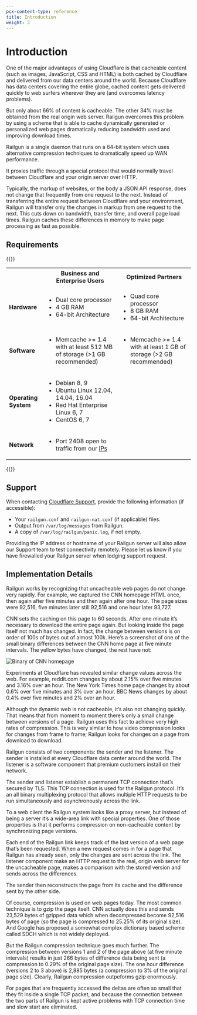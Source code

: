 ```yaml
---
pcx-content-type: reference
title: Introduction
weight: 3
---
```


# Introduction

One of the major advantages of using Cloudflare is that cacheable content (such as images, JavaScript, CSS and HTML) is both cached by Cloudflare and delivered from our data centers around the world. Because Cloudflare has data centers covering the entire globe, cached content gets delivered quickly to web surfers wherever they are (and overcomes latency problems).

But only about 66% of content is cacheable. The other 34% must be obtained from the real origin web server. Railgun overcomes this problem by using a scheme that is able to cache dynamically generated or personalized web pages dramatically reducing bandwidth used and improving download times.

Railgun is a single daemon that runs on a 64-bit system which uses alternative compression techniques to dramatically speed up WAN performance.

It proxies traffic through a special protocol that would normally travel between Cloudflare and your origin server over HTTP.

Typically, the markup of websites, or the body a JSON API response, does not change that frequently from one request to the next. Instead of transferring the entire request between Cloudflare and your environment, Railgun will transfer only the changes in markup from one request to the next. This cuts down on bandwidth, transfer time, and overall page load times. Railgun caches these differences in memory to make page processing as fast as possible.

## Requirements

{{<table-wrap>}}
<table>
<tr>
<th>&nbsp;</th>
<th>Business and Enterprise Users</th>
<th>Optimized Partners</th>
</tr>
<tr>
<td><strong>Hardware</strong></td>
<td>
<ul>
<li>Dual core processor</li>
<li>4 GB RAM</li>
<li>64-bit Architecture</li>
</ul>
</td>
<td>
<ul>
<li>Quad core processor</li>
<li>8 GB RAM</li>
<li>64-bit Architecture</li>
</ul>
</td>
</tr>
<tr>
<td><strong>Software</strong></td>
<td>
<ul>
<li>Memcache &gt;= 1.4 with at least 512 MB of storage (&gt;1 GB recommended)</li>
</ul>
</td>
<td>
<ul>
<li>Memcache &gt;= 1.4 with at least 1 GB of storage (&gt;2 GB recommended)</li>
</ul>
</td>
</tr>
<tr>
<td><strong>Operating System</strong></td>
<td>
<ul>
<li>Debian 8, 9</li>
<li>Ubuntu Linux 12.04, 14.04, 16.04</li>
<li>Red Hat Enterprise Linux 6, 7</li>
<li>CentOS 6, 7</li>
</ul>
</td>
<td>&nbsp;</td>
</tr>
<tr>
<td><strong>Network</strong></td>
<td>
<ul>
<li>Port 2408 open to traffic from our <a href="https://www.cloudflare.com/ips">IPs</a></li>
</ul>
</td>
<td>&nbsp;</td>
</tr>
</table>
{{</table-wrap>}}

## Support

When contacting [Cloudflare Support](https://support.cloudflare.com/hc/articles/200172476), provide the following information (if accessible):

- Your `railgun.conf` and `railgun-nat.conf` (if applicable) files.
- Output from `/var/log/messages` from Railgun.
- A copy of `/var/log/railgun/panic.log`, if not empty.

Providing the IP address or hostname of your Railgun server will also allow our Support team to test connectivity remotely. Please let us know if you have firewalled your Railgun server when lodging support request.

## Implementation Details

Railgun works by recognizing that uncacheable web pages do not change very rapidly. For example, we captured the CNN homepage HTML once, then again after five minutes and then again after one hour. The page sizes were 92,516, five minutes later still 92,516 and one hour later 93,727.

CNN sets the caching on this page to 60 seconds. After one minute it’s necessary to download the entire page again. But looking inside the page itself not much has changed. In fact, the change between versions is on order of 100s of bytes out of almost 100k. Here’s a screenshot of one of the small binary differences between the CNN home page at five minute intervals. The yellow bytes have changed, the rest have not:

![Binary of CNN homepage](../media/cnn.webp)

Experiments at Cloudflare has revealed similar change values across the web. For example, reddit.com changes by about 2.15% over five minutes and 3.16% over an hour. The New York Times home page changes by about 0.6% over five minutes and 3% over an hour. BBC News changes by about 0.4% over five minutes and 2% over an hour.

Although the dynamic web is not cacheable, it’s also not changing quickly. That means that from moment to moment there’s only a small change between versions of a page. Railgun uses this fact to achieve very high rates of compression. This is very similar to how video compression looks for changes from frame to frame; Railgun looks for changes on a page from download to download.

Railgun consists of two components: the sender and the listener. The sender is installed at every Cloudflare data center around the world. The listener is a software component that premium customers install on their network.

The sender and listener establish a permanent TCP connection that’s secured by TLS. This TCP connection is used for the Railgun protocol. It’s an all binary multiplexing protocol that allows multiple HTTP requests to be run simultaneously and asynchronously across the link.

To a web client the Railgun system looks like a proxy server, but instead of being a server it’s a wide-area link with special properties. One of those properties is that it performs compression on non-cacheable content by synchronizing page versions.

Each end of the Railgun link keeps track of the last version of a web page that’s been requested. When a new request comes in for a page that Railgun has already seen, only the changes are sent across the link. The listener component make an HTTP request to the real, origin web server for the uncacheable page, makes a comparison with the stored version and sends across the differences.

The sender then reconstructs the page from its cache and the difference sent by the other side.

Of course, compression is used on web pages today. The most common technique is to gzip the page itself. CNN actually does this and sends 23,529 bytes of gzipped data which when decompressed become 92,516 bytes of page (so the page is compressed to 25.25% of its original size). And Google has proposed a somewhat complex dictionary based scheme called SDCH which is not widely deployed.

But the Railgun compression technique goes much further. The compression between versions 1 and 2 of the page above (at five minute intervals) results in just 266 bytes of difference data being sent (a compression to 0.29% of the original page size). The one hour difference (versions 2 to 3 above) is 2,885 bytes (a compression to 3% of the original page size). Clearly, Railgun compression outpeforms gzip enormously.

For pages that are frequently accessed the deltas are often so small that they fit inside a single TCP packet, and because the connection between the two parts of Railgun is kept active problems with TCP connection time and slow start are eliminated.
